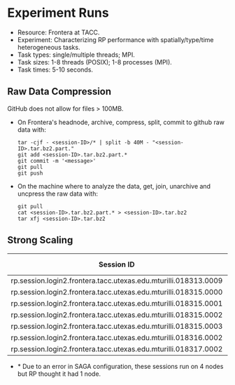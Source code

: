 # Experiment Runs

* Resource: Frontera at TACC.
* Experiment: Characterizing RP performance with spatially/type/time heterogeneous tasks.
* Task types: single/multiple threads; MPI.
* Task sizes: 1-8 threads (POSIX); 1-8 processes (MPI).
* Task times: 5-10 seconds.

## Raw Data Compression

GitHub does not allow for files > 100MB. 

* On Frontera's headnode, archive, compress, split, commit to github raw data with:

  ```
  tar -cjf - <session-ID>/* | split -b 40M - "<session-ID>.tar.bz2.part."
  git add <session-ID>.tar.bz2.part.*
  git commit -m '<message>'
  git pull
  git push
  ```

* On the machine where to analyze the data, get, join, unarchive and uncpress the raw data with:
  ```
  git pull
  cat <session-ID>.tar.bz2.part.* > <session-ID>.tar.bz2
  tar xfj <session-ID>.tar.bz2
  ```

## Strong Scaling

| Session ID                                                      | # CU | # Node | Ratio A:B:C |
|-----------------------------------------------------------------|------|--------|-------------|
| rp.session.login2.frontera.tacc.utexas.edu.mturilli.018313.0009 | 512  | 1\*    | 1:1:1       |
| rp.session.login2.frontera.tacc.utexas.edu.mturilli.018315.0000 | 1024 | 1\*    | 1:1:1       |
| rp.session.login2.frontera.tacc.utexas.edu.mturilli.018315.0001 | 2048 | 1\*    | 1:1:1       |
| rp.session.login2.frontera.tacc.utexas.edu.mturilli.018315.0002 | 4096 | 1\*    | 1:1:1       |
| rp.session.login2.frontera.tacc.utexas.edu.mturilli.018315.0003 | 8192 | 1\*    | 1:1:1       |
| rp.session.login2.frontera.tacc.utexas.edu.mturilli.018316.0002 | 8192 | 2      | 1:1:1       |
| rp.session.login2.frontera.tacc.utexas.edu.mturilli.018317.0002 | 8192 | 4      | 1:1:1       |

* \* Due to an error in SAGA configuration, these sessions run on 4 nodes but
  RP thought it had 1 node.

